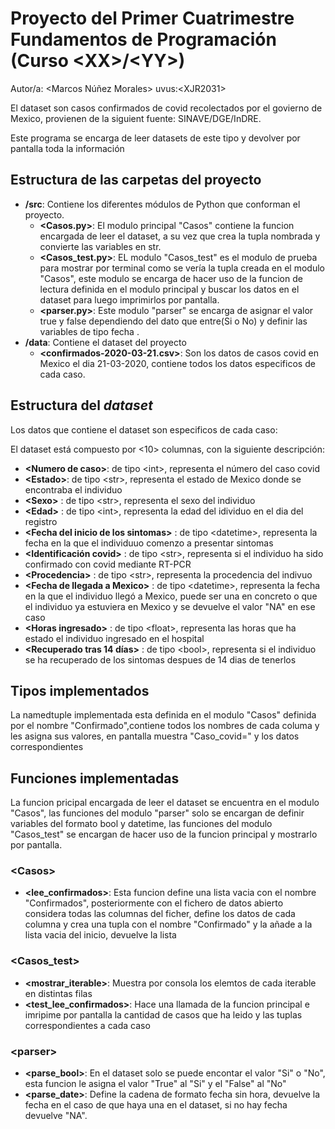 # Proyecto del Primer Cuatrimestre Fundamentos de Programación (Curso  \<XX\>/\<YY\>)
Autor/a: \<Marcos Núñez Morales\>   uvus:\<XJR2031\>

El dataset son casos confirmados de covid recolectados por el govierno de Mexico, provienen de la siguient fuente: SINAVE/DGE/InDRE.

Este programa se encarga de leer datasets de este tipo y devolver por pantalla toda la información


## Estructura de las carpetas del proyecto

* **/src**: Contiene los diferentes módulos de Python que conforman el proyecto.
  * **\<Casos.py\>**: El modulo principal "Casos" contiene la funcion encargada de leer el dataset, a su vez que crea la tupla nombrada y convierte las variables en str.
  * **\<Casos_test.py\>**: EL modulo "Casos_test" es el modulo de prueba para mostrar por terminal como se vería la tupla creada en el modulo "Casos", este modulo se encarga de hacer uso de la funcion de lectura definida en el modulo principal y buscar los datos en el dataset para luego imprimirlos por pantalla.
  * **\<parser.py\>**: Este modulo "parser" se encarga de asignar el valor true y false dependiendo del dato que entre(Si o No) y definir las variables de tipo fecha . 
* **/data**: Contiene el dataset del proyecto
    * **\<confirmados-2020-03-21.csv\>**: Son los datos de casos covid en Mexico el dia 21-03-2020, contiene todos los datos especificos de cada caso.
    
## Estructura del *dataset*

Los datos que contiene el dataset son especificos de cada caso:

El dataset está compuesto por \<10\> columnas, con la siguiente descripción:

* **\<Numero de caso>**: de tipo \<int\>, representa el número del caso covid 
* **\<Estado>**: de tipo \<str\>, representa el estado de Mexico donde se encontraba el individuo
* **\<Sexo>** : de tipo \<str\>, representa el sexo del individuo
* **\<Edad>** : de tipo \<int\>, representa la edad del idividuo en el dia del registro
* **\<Fecha del inicio de los sintomas>** : de tipo \<datetime\>, representa la fecha en la que el individuuo comenzo a presentar sintomas
* **\<Identificación covid>** : de tipo \<str\>, representa si el individuo ha sido confirmado con covid mediante RT-PCR
* **\<Procedencia>** : de tipo \<str\>, representa la procedencia del indivuo
* **\<Fecha de llegada a Mexico>** : de tipo \<datetime\>, representa la fecha en la que el individuo llegó a Mexico, puede ser una en concreto o que el individuo ya estuviera en Mexico y se devuelve el valor "NA" en ese caso
* **\<Horas ingresado>** : de tipo \<float\>, representa las horas que ha estado el individuo ingresado en el hospital
* **\<Recuperado tras 14 días>** : de tipo \<bool\>, representa si el individuo se ha recuperado de los sintomas despues de 14 dias de tenerlos

## Tipos implementados

La namedtuple implementada esta definida en el modulo "Casos" definida por el nombre "Confirmado",contiene todos los nombres de cada columa y les asigna sus valores, en pantalla muestra "Caso_covid=" y los datos correspondientes

## Funciones implementadas
La funcion pricipal encargada de leer el dataset se encuentra en el modulo "Casos", las funciones del modulo "parser" solo se encargan de definir variables del formato bool y datetime, las funciones del modulo "Casos_test" se encargan de hacer uso de la funcion principal y mostrarlo por pantalla.

### \<Casos\>

* **<lee_confirmados>**: Esta funcion define una lista vacia con el nombre "Confirmados", posteriormente con el fichero de datos abierto considera todas las columnas del ficher, define los datos de cada columna y crea una tupla con el nombre "Confirmado" y la añade a la lista vacia del inicio, devuelve la lista 

### \<Casos_test\>

* **<mostrar_iterable>**: Muestra por consola los elemtos de cada iterable en distintas filas
* **<test_lee_confirmados>**: Hace una llamada de la funcion principal e imripime por pantalla la cantidad de casos que ha leido y las tuplas correspondientes a cada caso

### \<parser\>

* **<parse_bool>**: En el dataset solo se puede encontar el valor "Si" o "No", esta funcion le asigna el valor "True" al "Si" y el "False" al "No" 
* **<parse_date>**: Define la cadena de formato fecha sin hora, devuelve la fecha en el caso de que haya una en el dataset, si no hay fecha devuelve "NA".